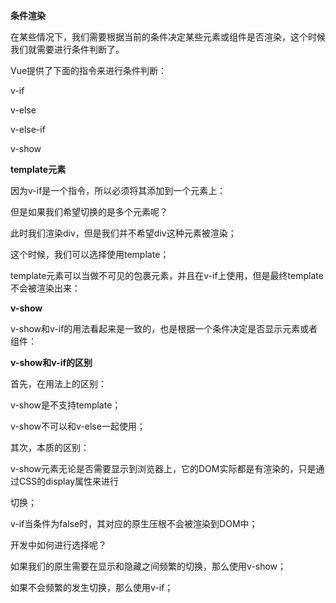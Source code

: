 **条件渲染**

在某些情况下，我们需要根据当前的条件决定某些元素或组件是否渲染，这个时候我们就需要进行条件判断了。

Vue提供了下面的指令来进行条件判断：

v-if

v-else

v-else-if

v-show





**template元素**

因为v-if是一个指令，所以必须将其添加到一个元素上：

但是如果我们希望切换的是多个元素呢？

此时我们渲染div，但是我们并不希望div这种元素被渲染； 

这个时候，我们可以选择使用template； 

template元素可以当做不可见的包裹元素，并且在v-if上使用，但是最终template不会被渲染出来：



**v-show**

v-show和v-if的用法看起来是一致的，也是根据一个条件决定是否显示元素或者组件：



**v-show和v-if的区别**

首先，在用法上的区别： 

v-show是不支持template； 

v-show不可以和v-else一起使用；

 其次，本质的区别： 

v-show元素无论是否需要显示到浏览器上，它的DOM实际都是有渲染的，只是通过CSS的display属性来进行

切换； 

v-if当条件为false时，其对应的原生压根不会被渲染到DOM中；

 开发中如何进行选择呢？ 

如果我们的原生需要在显示和隐藏之间频繁的切换，那么使用v-show； 

如果不会频繁的发生切换，那么使用v-if； 

